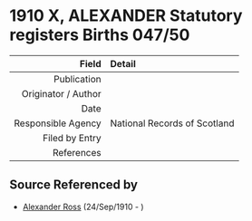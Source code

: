 ﻿---
layout: page
permalink: /sources/s77609296
---

# 1910 X, ALEXANDER Statutory registers Births 047/50

Field | Detail
---:|:---
Publication | 
Originator / Author | 
Date | 
Responsible Agency | National Records of Scotland
Filed by Entry | 
References | 

## Source Referenced by

* [Alexander Ross](../people/@52064896@-alexander-ross-b1910-9-24-d.md) (24/Sep/1910 - )
